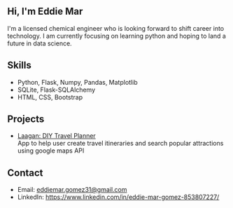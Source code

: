 ## Hi, I'm Eddie Mar

I'm a licensed chemical engineer who is looking forward to shift career into technology.
I am currently focusing on learning python and hoping to land a future in data science.

## Skills
- Python, Flask, Numpy, Pandas, Matplotlib
- SQLite, Flask-SQLAlchemy
- HTML, CSS, Bootstrap

## Projects
- [Laagan: DIY Travel Planner](https://github.com/eddie-mar/laagan.git)<br>App to help user create travel itineraries and search popular attractions using google maps API 

## Contact
- Email: eddiemar.gomez31@gmail.com
- LinkedIn: https://www.linkedin.com/in/eddie-mar-gomez-853807227/
<!--
**eddie-mar/eddie-mar** is a ✨ _special_ ✨ repository because its `README.md` (this file) appears on your GitHub profile.

Here are some ideas to get you started:

- 🔭 I’m currently working on ...
- 🌱 I’m currently learning ...
- 👯 I’m looking to collaborate on ...
- 🤔 I’m looking for help with ...
- 💬 Ask me about ...
- 📫 How to reach me: ...
- 😄 Pronouns: ...
- ⚡ Fun fact: ...
-->
